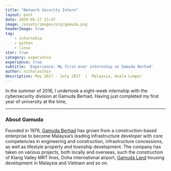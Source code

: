 ```yaml
---
title: "Network Security Intern" 
layout: post 
date: 2020-05-17 23:47
image: /assets/images/org/gamuda.png
headerImage: true
tag: 
    - internship
    - python
    - linux
star: true
category: experience
experience: true
subtitle: 'Experience: My first-ever internship at Gamuda Berhad'
author: nicholaschin
description: May 2017 - July 2017  |  Malaysia, Kuala Lumpur
--- 
```


In the summer of 2016, I undertook a eight-week internship with the cybersecurity division at Gamuda Berhad. Having just completed my first year of university at the time, 


<hr/>

### About Gamuda
Founded in 1976, <a href="https://gamuda.com.my/"> Gamuda Berhad</a> has grown from a construction-based enterprise to become Malaysia’s leading infrastructure developer with core competencies in engineering and construction, infrastructure concessions, as well as lifestyle property and township development. The company has taken on various projects, both locally and overseas, such the construction of Klang Valley MRT lines, Doha international airport, <a href="https://gamudaland.com.my/">Gamuda Land</a> housing development in Malaysia and Vietnam and so on. 

 